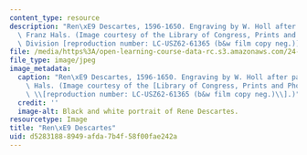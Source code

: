 ```yaml
---
content_type: resource
description: "Ren\xE9 Descartes, 1596-1650. Engraving by W. Holl after painting by\
  \ Franz Hals. (Image courtesy of the Library of Congress, Prints and Photographs\
  \ Division [reproduction number: LC-USZ62-61365 (b&w film copy neg.)].)"
file: /media/https%3A/open-learning-course-data-rc.s3.amazonaws.com/24-805-topics-in-theory-of-knowledge-a-priori-knowledge-spring-2005/d52831888949afda7b4f58f00fae242a_24-805s05.jpg
file_type: image/jpeg
image_metadata:
  caption: "Ren\xE9 Descartes, 1596-1650. Engraving by W. Holl after painting by Franz\
    \ Hals. (Image courtesy of the [Library of Congress, Prints and Photographs Division](http://www.loc.gov/rr/print/)\
    \ \\[reproduction number: LC-USZ62-61365 (b&w film copy neg.)\\].)"
  credit: ''
  image-alt: Black and white portrait of Rene Descartes.
resourcetype: Image
title: "Ren\xE9 Descartes"
uid: d5283188-8949-afda-7b4f-58f00fae242a
---
```

